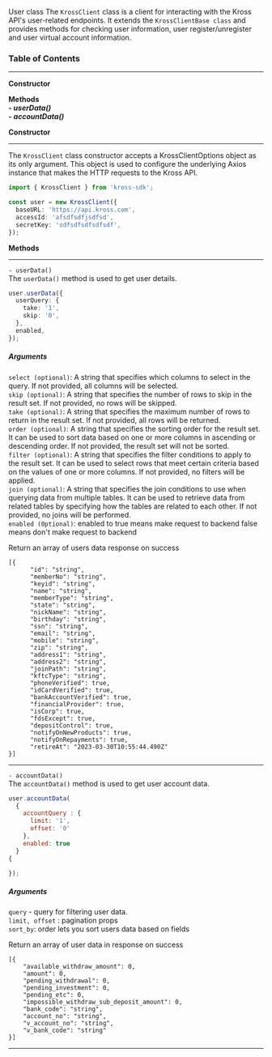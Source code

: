 User class
The `KrossClient` class is a client for interacting with the Kross API's user-related endpoints. It extends the `KrossClientBase class` and provides methods for checking user information, user register/unregister and user virtual account information.

### Table of Contents

---

**Constructor** <br/>

**Methods** <br/>
**_- userData()_** <br/>
**_- accountData()_** <br/>

**Constructor** <br/>

---

The `KrossClient` class constructor accepts a KrossClientOptions object as its only argument. This object is used to configure the underlying Axios instance that makes the HTTP requests to the Kross API.

```ts
import { KrossClient } from 'kross-sdk';

const user = new KrossClient({
  baseURL: 'https://api.kross.com',
  accessId: 'afsdfsdfjsdfsd',
  secretKey: 'sdfsdfsdfsdfsdf',
});
```

**Methods** <br/>

---

`- userData()` <br/>
The `userData()` method is used to get user details.

```ts
user.userData({
  userQuery: {
    take: '1',
    skip: '0',
  },
  enabled,
});
```

##### Arguments <br/>

`select (optional)`: A string that specifies which columns to select in the query. If not provided, all columns will be selected.<br/>
`skip (optional)`: A string that specifies the number of rows to skip in the result set. If not provided, no rows will be skipped.<br/>
`take (optional)`: A string that specifies the maximum number of rows to return in the result set. If not provided, all rows will be returned.<br/>
`order (optional)`: A string that specifies the sorting order for the result set. It can be used to sort data based on one or more columns in ascending or descending order. If not provided, the result set will not be sorted.<br/>
`filter (optional)`: A string that specifies the filter conditions to apply to the result set. It can be used to select rows that meet certain criteria based on the values of one or more columns. If not provided, no filters will be applied.<br/>
`join (optional)`: A string that specifies the join conditions to use when querying data from multiple tables. It can be used to retrieve data from related tables by specifying how the tables are related to each other. If not provided, no joins will be performed.<br/>
`enabled (0ptional)`: enabled to true means make request to backend false means don't make request to backend

Return an array of users data response on success

```
[{
      "id": "string",
      "memberNo": "string",
      "keyid": "string",
      "name": "string",
      "memberType": "string",
      "state": "string",
      "nickName": "string",
      "birthday": "string",
      "ssn": "string",
      "email": "string",
      "mobile": "string",
      "zip": "string",
      "address1": "string",
      "address2": "string",
      "joinPath": "string",
      "kftcType": "string",
      "phoneVerified": true,
      "idCardVerified": true,
      "bankAccountVerified": true,
      "financialProvider": true,
      "isCorp": true,
      "fdsExcept": true,
      "depositControl": true,
      "notifyOnNewProducts": true,
      "notifyOnRepayments": true,
      "retireAt": "2023-03-30T10:55:44.490Z"
}]
```

---

`- accountData()` <br />
The `accountData()` method is used to get user account data.

```js
user.accountData(
  {
    accountQuery : {
      limit: '1',
      offset: '0'
    },
    enabled: true
  }
{

});
```

##### Arguments

`query` - query for filtering user data. <br/>
`limit, offset` : pagination props <br/>
`sort_by`: order lets you sort users data based on fields<br/>

Return an array of user data in response on success

```
[{
    "available_withdraw_amount": 0,
    "amount": 0,
    "pending_withdrawal": 0,
    "pending_investment": 0,
    "pending_etc": 0,
    "impossible_withdraw_sub_deposit_amount": 0,
    "bank_code": "string",
    "account_no": "string",
    "v_account_no": "string",
    "v_bank_code": "string"
}]
```

---
